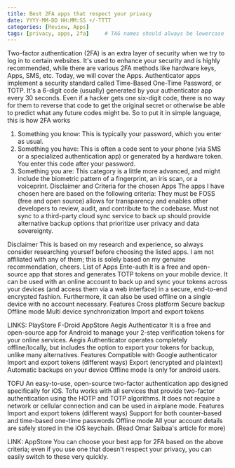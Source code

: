 ```yaml
---
title: Best 2FA apps that respect your privacy
date: YYYY-MM-DD HH:MM:SS +/-TTTT
categories: [Review, Apps]
tags: [privacy, apps, 2fa]     # TAG names should always be lowercase
---
```


Two-factor authentication (2FA) is an extra layer of security when we try to log in to certain websites. It's used to enhance your security and is highly recommended, while there are various 2FA methods like hardware keys, Apps, SMS, etc. Today, we will cover the Apps.
Authenticator apps implement a security standard called Time-Based One-Time Password, or TOTP. It's a 6-digit code (usually) generated by your authenticator app every 30 seconds.
Even if a hacker gets one six-digit code, there is no way for them to reverse that code to get the original secret or otherwise be able to predict what any future codes might be.
So to put it in simple language, this is how 2FA works
1. Something you know: This is typically your password, which you enter as usual.
2. Something you have: This is often a code sent to your phone (via SMS or a specialized authentication app) or generated by a hardware token. You enter this code after your password.
3. Something you are: This category is a little more advanced, and might include the biometric pattern of a fingerprint, an iris scan, or a voiceprint.
Disclaimer and Criteria for the chosen Apps
The apps I have chosen here are based on the following criteria:
They must be FOSS (free and open source)
allows for transparency and enables other developers to review, audit, and contribute to the codebase.
Must not sync to a third-party cloud sync service to back up
should provide alternative backup options that prioritize user privacy and data sovereignty.

Disclaimer
This is based on my research and experience, so always consider researching yourself before choosing the listed apps. I am not affiliated with any of them; this is solely based on my genuine recommendation, cheers.
List of Apps
Ente-auth
It is a free and open-source app that stores and generates TOTP tokens on your mobile device. It can be used with an online account to back up and sync your tokens across your devices (and access them via a web interface) in a secure, end-to-end encrypted fashion. Furthermore, it can also be used offline on a single device with no account necessary.
Features
Cross platform
Secure backup
Offline mode
Multi device synchronization
Import and export tokens

LINKS: PlayStore F-Droid AppStore
Aegis Authenticator
It is a free and open-source app for Android to manage your 2-step verification tokens for your online services. Aegis Authenticator operates completely offline/locally, but includes the option to export your tokens for backup, unlike many alternatives.
Features
Compatible with Google authenticator
Import and export tokens (different ways)
Export (encrypted and plaintext)
Automatic backups on your device
Offline mode
Is only for android users.

TOFU
An easy-to-use, open-source two-factor authentication app designed specifically for iOS. Tofu works with all services that provide two-factor authentication using the HOTP and TOTP algorithms. It does not require a network or cellular connection and can be used in airplane mode.
Features
Import and export tokens (different ways)
Support for both counter-based and time-based one-time passwords
Offline mode
All your account details are safely stored in the iOS keychain. (Read Omar Saibaa's article for more)

LINK: AppStore
You can choose your best app for 2FA based on the above criteria; even if you use one that doesn't respect your privacy, you can easily switch to these very quickly.